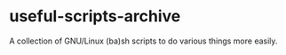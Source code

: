 # useful-scripts-archive
A collection of GNU/Linux (ba)sh scripts to do various things more easily.
